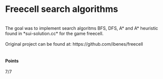 # Freecell search algorithms 
<br />
The goal was to implement search algoritms BFS, DFS, A* and A* heuristic found in *sui-solution.cc* for the game freecell. 
<br /> <br />
Original project can be found at: https://github.com/ibenes/freecell
<br /> <br />

#### Points
7/7
